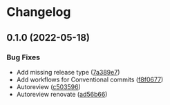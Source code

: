 # Changelog

## 0.1.0 (2022-05-18)


### Bug Fixes

* Add missing release type ([7a389e7](https://github.com/sbrunner/shifter-jupyterlab/commit/7a389e7fc92eb5b3cf0174c48b03ef111b214b0b))
* Add workflows for Conventional commits ([f8f0677](https://github.com/sbrunner/shifter-jupyterlab/commit/f8f0677138d7370150177d0783ff1a2122794587))
* Autoreview ([c503596](https://github.com/sbrunner/shifter-jupyterlab/commit/c503596a33bd2b9388f28bd794e81c50f4589d13))
* Autoreview renovate ([ad56b66](https://github.com/sbrunner/shifter-jupyterlab/commit/ad56b6689a16275e785a8fef20cd54a1b2f285d1))
